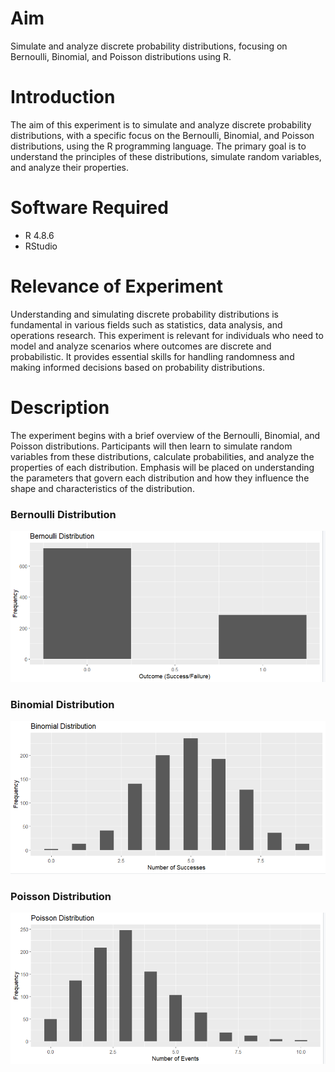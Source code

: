 # Aim

Simulate and analyze discrete probability distributions, focusing on Bernoulli, Binomial, and Poisson distributions using R.

# Introduction

The aim of this experiment is to simulate and analyze discrete probability distributions, with a specific focus on the Bernoulli, Binomial, and Poisson distributions, using the R programming language. The primary goal is to understand the principles of these distributions, simulate random variables, and analyze their properties.

# Software Required

- R 4.8.6
- RStudio

# Relevance of Experiment
Understanding and simulating discrete probability distributions is fundamental in various fields such as statistics, data analysis, and operations research. This experiment is relevant for individuals who need to model and analyze scenarios where outcomes are discrete and probabilistic. It provides essential skills for handling randomness and making informed decisions based on probability distributions.

# Description
The experiment begins with a brief overview of the Bernoulli, Binomial, and Poisson distributions. Participants will then learn to simulate random variables from these distributions, calculate probabilities, and analyze the properties of each distribution. Emphasis will be placed on understanding the parameters that govern each distribution and how they influence the shape and characteristics of the distribution.

### Bernoulli Distribution
![Bernoulli Distribution](./output1.png)

### Binomial Distribution
![Binomial Distribution](./output2.png)

### Poisson Distribution
![Poisson Distribution](./output3.png)